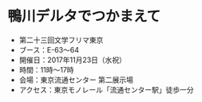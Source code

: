 # 鴨川デルタでつかまえて

- 第二十三回文学フリマ東京  
- ブース：E-63〜64
- 開催日：2017年11月23日（水祝）
- 時間：11時〜17時
- 会場：東京流通センター 第二展示場
- アクセス：東京モノレール「流通センター駅」徒歩一分
